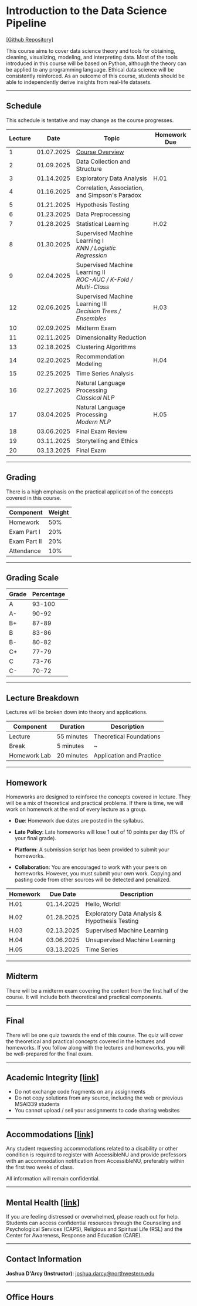 # Introduction to the Data Science Pipeline

[[Github Repository]](https://github.com/drc-cs/winter25-cs326/)

This course aims to cover data science theory and tools for obtaining, cleaning, visualizing, modeling, and interpreting data. Most of the tools introduced in this course will be based on Python, although the theory can be applied to any programming language. Ethical data science will be consistently reinforced. As an outcome of this course, students should be able to independently derive insights from real-life datasets.

------

## Schedule

This schedule is tentative and may change as the course progresses.

| Lecture | Date | Topic | Homework Due |
| --- | --- | --- | --- |
| 1 | 01.07.2025 | [Course Overview](https://drc-cs.github.io/WINTER25-CS326/lectures/L01_overview/#/) | |
| 2 | 01.09.2025 | Data Collection and Structure | |
| 3 | 01.14.2025 | Exploratory Data Analysis | H.01 |
| 4 | 01.16.2025 | Correlation, Association, and Simpson's Paradox | |
| 5 | 01.21.2025 | Hypothesis Testing | |
| 6 | 01.23.2025 | Data Preprocessing | |
| 7 | 01.28.2025 | Statistical Learning | H.02 |
| 8 | 01.30.2025 | Supervised Machine Learning I <br> *KNN / Logistic Regression* | |
| 9 | 02.04.2025 | Supervised Machine Learning II <br>  *ROC-AUC / K-Fold / Multi-Class* | |
| 12 | 02.06.2025 | Supervised Machine Learning III <br> *Decision Trees / Ensembles* | H.03 |
| 10 | 02.09.2025 | Midterm Exam | |
| 11 | 02.11.2025 | Dimensionality Reduction | |
| 13 | 02.18.2025 | Clustering Algorithms | |
| 14 | 02.20.2025 | Recommendation Modeling | H.04 |
| 15 | 02.25.2025 | Time Series Analysis | |
| 16 | 02.27.2025 | Natural Language Processing <br> *Classical NLP* | |
| 17 | 03.04.2025 | Natural Language Processing <br> *Modern NLP* | H.05 |
| 18 | 03.06.2025 | Final Exam Review |  |
| 19 | 03.11.2025 | Storytelling and Ethics | |
| 20 | 03.13.2025 | Final Exam |  |

------

## Grading

There is a high emphasis on the practical application of the concepts covered in this course.

| Component | Weight |
| --- | --- |
| Homework | 50% |
| Exam Part I | 20% |
| Exam Part II | 20% |
| Attendance | 10% |

------

## Grading Scale

| Grade | Percentage |
| --- | --- |
| A | 93-100 |
| A- | 90-92 |
| B+ | 87-89 |
| B | 83-86 |
| B- | 80-82 |
| C+ | 77-79 |
| C | 73-76 |
| C- | 70-72 |

------

## Lecture Breakdown

Lectures will be broken down into theory and applications.

| Component | Duration | Description |
| --- | --- | --- |
| Lecture | 55 minutes | Theoretical Foundations |
| Break | 5 minutes | ~ |
| Homework Lab | 20 minutes | Application and Practice |

------

## Homework

Homeworks are designed to reinforce the concepts covered in lecture. They will be a mix of theoretical and practical problems. If there is time, we will work on homework at the end of every lecture as a group.

- **Due**: Homework due dates are posted in the syllabus.

- **Late Policy**: Late homeworks will lose 1 out of 10 points per day (1% of your final grade).

- **Platform**: A submission script has been provided to submit your homeworks.

- **Collaboration**: You are encouraged to work with your peers on homeworks. However, you must submit your own work. Copying and pasting code from other sources will be detected and penalized.

| Homework | Due Date | Description |
| --- | --- | --- |
| H.01 | 01.14.2025 | Hello, World! |
| H.02 | 01.28.2025 | Exploratory Data Analysis & Hypothesis Testing |
| H.03 | 02.13.2025 | Supervised Machine Learning |
| H.04 | 03.06.2025 | Unsupervised Machine Learning |
| H.05 | 03.13.2025 | Time Series |

------

## Midterm

There will be a midterm exam covering the content from the first half of the course. It will include both theoretical and practical components.

------

## Final

There will be one quiz towards the end of this course. The quiz will cover the theoretical and practical concepts covered in the lectures and homeworks. If you follow along with the lectures and homeworks, you will be well-prepared for the final exam.

------

## Academic Integrity [[link]](https://www.northwestern.edu/provost/policies-procedures/academic-integrity/index.html)

- Do not exchange code fragments on any assignments
- Do not copy solutions from any source, including the web or previous MSAI339 students
- You cannot upload / sell your assignments to code sharing websites

------

## Accommodations [[link]](https://www.registrar.northwestern.edu/registration-graduation/northwestern-university-syllabus-standards.html#accessibility)

Any student requesting accommodations related to a disability or other condition is required to register with AccessibleNU and provide professors with an accommodation notification from AccessibleNU, preferably within the first two weeks of class. 

All information will remain confidential.

------

## Mental Health [[link]](https://www.registrar.northwestern.edu/registration-graduation/northwestern-university-syllabus-standards.html#wellness-and-health)

If you are feeling distressed or overwhelmed, please reach out for help. Students can access confidential resources through the Counseling and Psychological Services (CAPS), Religious and Spiritual Life (RSL) and the Center for Awareness, Response and Education (CARE).

-----

## Contact Information

**Joshua D'Arcy (Instructor)**: joshua.darcy@northwestern.edu <br>

-----

## Office Hours